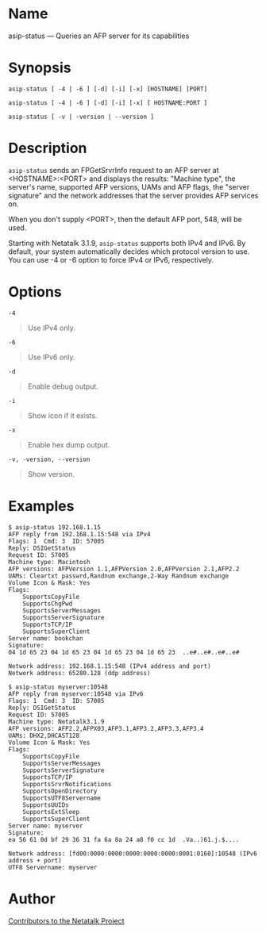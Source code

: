 # Name

asip-status — Queries an AFP server for its capabilities

# Synopsis

`asip-status [ -4 | -6 ] [-d] [-i] [-x] [HOSTNAME] [PORT]`

`asip-status [ -4 | -6 ] [-d] [-i] [-x] [ HOSTNAME:PORT ]`

`asip-status [ -v | -version | --version ]`

# Description

`asip-status` sends an FPGetSrvrInfo request to an AFP server at
\<HOSTNAME\>:\<PORT\> and displays the results: "Machine type", the
server's name, supported AFP versions, UAMs and AFP flags, the "server
signature" and the network addresses that the server provides AFP
services on.

When you don't supply \<PORT\>, then the default AFP port, 548, will be
used.

Starting with Netatalk 3.1.9, `asip-status` supports both IPv4 and IPv6.
By default, your system automatically decides which protocol version to
use. You can use -4 or -6 option to force IPv4 or IPv6, respectively.

# Options

`-4`

> Use IPv4 only.

`-6`

> Use IPv6 only.

`-d`

> Enable debug output.

`-i`

> Show icon if it exists.

`-x`

> Enable hex dump output.

`-v, -version, --version`

> Show version.

# Examples

    $ asip-status 192.168.1.15
    AFP reply from 192.168.1.15:548 via IPv4
    Flags: 1  Cmd: 3  ID: 57005
    Reply: DSIGetStatus
    Request ID: 57005
    Machine type: Macintosh
    AFP versions: AFPVersion 1.1,AFPVersion 2.0,AFPVersion 2.1,AFP2.2
    UAMs: Cleartxt passwrd,Randnum exchange,2-Way Randnum exchange
    Volume Icon & Mask: Yes
    Flags:
        SupportsCopyFile
        SupportsChgPwd
        SupportsServerMessages
        SupportsServerSignature
        SupportsTCP/IP
        SupportsSuperClient
    Server name: bookchan
    Signature:
    04 1d 65 23 04 1d 65 23 04 1d 65 23 04 1d 65 23  ..e#..e#..e#..e#

    Network address: 192.168.1.15:548 (IPv4 address and port)
    Network address: 65280.128 (ddp address)

    $ asip-status myserver:10548
    AFP reply from myserver:10548 via IPv6
    Flags: 1  Cmd: 3  ID: 57005
    Reply: DSIGetStatus
    Request ID: 57005
    Machine type: Netatalk3.1.9
    AFP versions: AFP2.2,AFPX03,AFP3.1,AFP3.2,AFP3.3,AFP3.4
    UAMs: DHX2,DHCAST128
    Volume Icon & Mask: Yes
    Flags:
        SupportsCopyFile
        SupportsServerMessages
        SupportsServerSignature
        SupportsTCP/IP
        SupportsSrvrNotifications
        SupportsOpenDirectory
        SupportsUTF8Servername
        SupportsUUIDs
        SupportsExtSleep
        SupportsSuperClient
    Server name: myserver
    Signature:
    ea 56 61 0d bf 29 36 31 fa 6a 8a 24 a8 f0 cc 1d  .Va..)61.j.$....

    Network address: [fd00:0000:0000:0000:0000:0000:0001:0160]:10548 (IPv6 address + port)
    UTF8 Servername: myserver

# Author

[Contributors to the Netatalk Project](https://netatalk.io/contributors)
